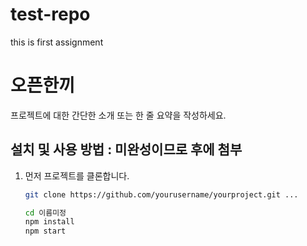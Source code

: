 # test-repo
this is first assignment

# 오픈한끼

프로젝트에 대한 간단한 소개 또는 한 줄 요약을 작성하세요.

## 설치 및 사용 방법 : 미완성이므로 후에 첨부

1. 먼저 프로젝트를 클론합니다.
   ```bash
   git clone https://github.com/yourusername/yourproject.git ...

   cd 이름미정
   npm install
   npm start


